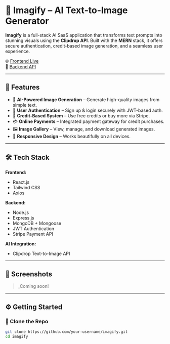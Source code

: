 # 🎨 Imagify – AI Text-to-Image Generator

**Imagify** is a full-stack AI SaaS application that transforms text prompts into stunning visuals using the **Clipdrop API**. Built with the **MERN** stack, it offers secure authentication, credit-based image generation, and a seamless user experience.

🌐 [Frontend Live](https://imagify-8ole.vercel.app)  
🔧 [Backend API](https://imagify-1x3r.onrender.com)

---

## 🚀 Features

- 🧠 **AI-Powered Image Generation** – Generate high-quality images from simple text.
- 🔐 **User Authentication** – Sign up & login securely with JWT-based auth.
- 🎫 **Credit-Based System** – Use free credits or buy more via Stripe.
- 💳 **Online Payments** – Integrated payment gateway for credit purchases.
- 🖼️ **Image Gallery** – View, manage, and download generated images.
- 📱 **Responsive Design** – Works beautifully on all devices.

---

## 🛠️ Tech Stack

**Frontend:**
- React.js
- Tailwind CSS
- Axios

**Backend:**
- Node.js
- Express.js
- MongoDB + Mongoose
- JWT Authentication
- Stripe Payment API

**AI Integration:**
- Clipdrop Text-to-Image API

---

## 📸 Screenshots

> _Coming soon! 

---

## ⚙️ Getting Started

### 🔄 Clone the Repo

```bash
git clone https://github.com/your-username/imagify.git
cd imagify
